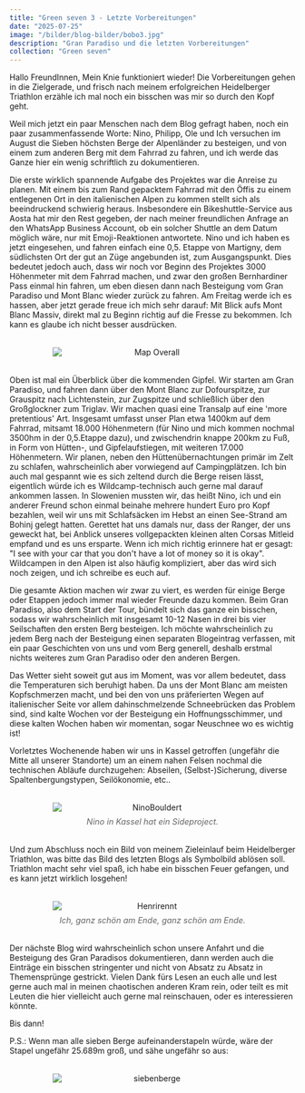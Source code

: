 ```yaml
---
title: "Green seven 3 - Letzte Vorbereitungen"
date: "2025-07-25"
image: "/bilder/blog-bilder/bobo3.jpg"
description: "Gran Paradiso und die letzten Vorbereitungen"
collection: "Green seven"
---
```


Hallo FreundInnen,
Mein Knie funktioniert wieder! Die Vorbereitungen gehen in die Zielgerade, und frisch nach meinem erfolgreichen Heidelberger Triathlon erzähle ich mal noch ein bisschen was mir so durch den Kopf geht.

Weil mich jetzt ein paar Menschen nach dem Blog gefragt haben, noch ein paar zusammenfassende Worte: Nino, Philipp, Ole und Ich versuchen im August die Sieben höchsten Berge der Alpenländer zu besteigen, und von einem zum anderen Berg mit dem Fahrrad zu fahren, und ich werde das Ganze hier ein wenig schriftlich zu dokumentieren.

Die erste wirklich spannende Aufgabe des Projektes war die Anreise zu planen. Mit einem bis zum Rand gepacktem Fahrrad mit den Öffis zu einem entlegenen Ort in den italienischen Alpen zu kommen stellt sich als beeindruckend schwierig heraus. Insbesondere ein Bikeshuttle-Service aus Aosta hat mir den Rest gegeben, der nach meiner freundlichen Anfrage an den WhatsApp Business Account, ob ein solcher Shuttle an dem Datum möglich wäre, nur mit Emoji-Reaktionen antwortete. Nino und ich haben es jetzt eingesehen, und fahren einfach eine 0,5. Etappe von Martigny, dem südlichsten Ort der gut an Züge angebunden ist, zum Ausgangspunkt.  Dies bedeutet jedoch auch, dass wir noch vor Beginn des Projektes 3000 Höhenmeter mit dem Fahrrad machen, und zwar den großen Bernhardiner Pass einmal hin fahren, um eben diesen dann nach Besteigung vom Gran Paradiso und Mont Blanc wieder zurück zu fahren. Am Freitag werde ich es hassen, aber jetzt gerade freue ich mich sehr darauf: Mit Blick aufs Mont Blanc Massiv, direkt mal zu Beginn richtig auf die Fresse zu bekommen. Ich kann es glaube ich nicht besser ausdrücken.

<figure style="margin: 2rem 0; text-align: center;">
  <img src="/bilder/blogs/bobo3/map.png" alt="Map Overall" style="display: block; margin: 0 auto; max-width: 70%; height: auto;" />
  </figcaption>
</figure>

Oben ist mal ein Überblick über die kommenden Gipfel. Wir starten am Gran Paradiso, und fahren dann über den Mont Blanc zur Dofourspitze, zur Grauspitz nach Lichtenstein, zur Zugspitze und schließlich über den Großglockner zum Triglav. Wir machen quasi eine Transalp auf eine 'more pretentious' Art. Insgesamt umfasst unser Plan etwa 1400km auf dem Fahrrad, mitsamt 18.000 Höhenmetern (für Nino und mich kommen nochmal 3500hm in der 0,5.Etappe dazu), und zwischendrin knappe 200km zu Fuß, in Form von Hütten-, und Gipfelaufstiegen, mit weiteren 17.000 Höhenmetern.
Wir planen, neben den Hüttenübernachtungen primär im Zelt zu schlafen, wahrscheinlich aber vorwiegend auf Campingplätzen.  Ich bin auch mal gespannt wie es sich zeltend durch die Berge reisen lässt, eigentlich würde ich es Wildcamp-technisch auch gerne mal darauf ankommen lassen. In Slowenien mussten wir, das heißt Nino, ich und ein anderer Freund schon einmal beinahe mehrere hundert Euro pro Kopf bezahlen, weil wir uns mit Schlafsäcken im Hebst an einen See-Strand am Bohinj gelegt hatten. Gerettet hat uns damals nur, dass der Ranger, der uns geweckt hat, bei Anblick unseres vollgepackten kleinen alten Corsas Mitleid empfand und es uns ersparte. Wenn ich mich richtig erinnere hat er gesagt: "I see  with your car that you don't have a lot of money so it is okay". 
Wildcampen in den Alpen ist also häufig kompliziert, aber das wird sich noch zeigen, und ich schreibe es euch auf.

Die gesamte Aktion machen wir zwar zu viert, es werden für einige Berge oder Etappen jedoch immer mal wieder Freunde dazu kommen. Beim Gran Paradiso, also dem Start der Tour, bündelt sich das ganze ein bisschen, sodass wir wahrscheinlich mit insgesamt 10-12 Nasen in drei bis vier Seilschaften den ersten Berg besteigen. Ich möchte wahrscheinlich zu jedem Berg nach der Besteigung einen separaten Blogeintrag verfassen, mit ein paar Geschichten von uns und vom Berg generell, deshalb erstmal nichts weiteres zum Gran Paradiso oder den anderen Bergen.

Das Wetter sieht soweit gut aus im Moment, was vor allem bedeutet, dass die Temperaturen sich beruhigt haben. Da uns der Mont Blanc am meisten Kopfschmerzen macht, und bei den von uns präferierten Wegen auf italienischer Seite vor allem dahinschmelzende Schneebrücken das Problem sind, sind kalte Wochen vor der Besteigung ein Hoffnungsschimmer, und diese kalten Wochen haben wir momentan, sogar Neuschnee wo es wichtig ist! 

Vorletztes Wochenende haben wir uns in Kassel getroffen (ungefähr die Mitte all unserer Standorte) um an einem nahen Felsen nochmal die technischen Abläufe durchzugehen: Abseilen, (Selbst-)Sicherung, diverse Spaltenbergungstypen, Seilökonomie, etc.. 


<figure style="margin: 2rem 0; text-align: center;">
  <img src="/bilder/blogs/bobo3/ninobouldert_DxO.jpg" alt="NinoBouldert" style="display: block; margin: 0 auto; max-width: 70%; height: auto;" />
  <figcaption style="font-size: 0.9rem; color: #666; font-style: italic; margin-top: 0.5rem;">
    Nino in Kassel hat ein Sideproject.
  </figcaption>
</figure>

Und zum Abschluss noch ein Bild von meinem Zieleinlauf beim Heidelberger Triathlon, was bitte das Bild des letzten Blogs als Symbolbild ablösen soll. Triathlon macht sehr viel spaß, ich habe ein bisschen Feuer gefangen, und es kann jetzt wirklich losgehen!

<figure style="margin: 2rem 0; text-align: center;">
  <img src="/bilder/blogs/bobo3/Henri_Triathlon-239.jpg" alt="Henrirennt" style="display: block; margin: 0 auto; max-width: 70%; height: auto;" />
  <figcaption style="font-size: 0.9rem; color: #666; font-style: italic; margin-top: 0.5rem;">
    Ich, ganz schön am Ende, ganz schön am Ende.
  </figcaption>
</figure>

Der nächste Blog wird wahrscheinlich schon unsere Anfahrt und die Besteigung des Gran Paradisos dokumentieren, dann werden auch die Einträge ein bisschen stringenter und nicht von Absatz zu Absatz in Themensprünge gestrickt. Vielen Dank fürs Lesen an euch alle und lest gerne auch mal in meinen chaotischen anderen Kram rein, oder teilt es mit Leuten die hier vielleicht auch gerne mal reinschauen, oder es interessieren könnte.

Bis dann!


P.S.: Wenn man alle sieben Berge aufeinanderstapeln würde, wäre der Stapel ungefähr 25.689m groß, und sähe ungefähr so aus:

<figure style="margin: 2rem 0; text-align: center;">
  <img src="/bilder/blogs/bobo3/siebenberge.jpg" alt="siebenberge" style="display: block; margin: 0 auto; max-width: 70%; height: auto;" />
  </figcaption>
</figure>
